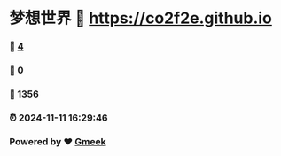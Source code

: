 # 梦想世界 :link: https://co2f2e.github.io 
### :page_facing_up: [4](https://co2f2e.github.io/tag.html) 
### :speech_balloon: 0 
### :hibiscus: 1356 
### :alarm_clock: 2024-11-11 16:29:46 
### Powered by :heart: [Gmeek](https://github.com/Meekdai/Gmeek)
